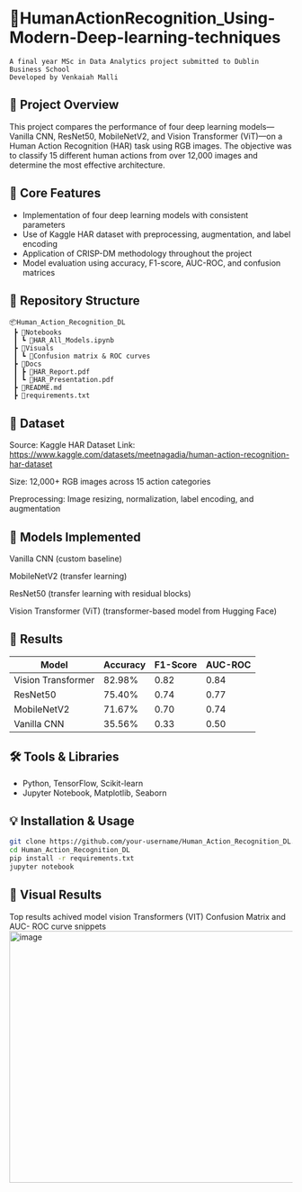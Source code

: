 # 🧓HumanActionRecognition_Using-Modern-Deep-learning-techniques
    A final year MSc in Data Analytics project submitted to Dublin Business School
    Developed by Venkaiah Malli
## 📌 Project Overview

This project compares the performance of four deep learning models—Vanilla CNN, ResNet50, MobileNetV2, and Vision Transformer (ViT)—on a Human Action Recognition (HAR) task using RGB images. The objective was to classify 15 different human actions from over 12,000 images and determine the most effective architecture.

## 🧠 Core Features

- Implementation of four deep learning models with consistent parameters
- Use of Kaggle HAR dataset with preprocessing, augmentation, and label encoding
- Application of CRISP-DM methodology throughout the project
- Model evaluation using accuracy, F1-score, AUC-ROC, and confusion matrices
## 📁 Repository Structure

```
📦Human_Action_Recognition_DL
 ┣ 📂Notebooks
 ┃ ┗ 📜HAR_All_Models.ipynb
 ┣ 📂Visuals
 ┃ ┗ 📜Confusion matrix & ROC curves
 ┣ 📂Docs
 ┃ ┣ 📜HAR_Report.pdf
 ┃ ┗ 📜HAR_Presentation.pdf
 ┣ 📜README.md
 ┣ 📜requirements.txt
```
## 📂 Dataset
Source: Kaggle HAR Dataset
Link: https://www.kaggle.com/datasets/meetnagadia/human-action-recognition-har-dataset

Size: 12,000+ RGB images across 15 action categories

Preprocessing: Image resizing, normalization, label encoding, and augmentation

## 🧠 Models Implemented
Vanilla CNN (custom baseline)

MobileNetV2 (transfer learning)

ResNet50 (transfer learning with residual blocks)

Vision Transformer (ViT) (transformer-based model from Hugging Face)

## 🧪 Results

| Model           | Accuracy | F1-Score | AUC-ROC |
|----------------|----------|----------|---------|
| Vision Transformer | 82.98%   | 0.82     | 0.84    |
| ResNet50        | 75.40%   | 0.74     | 0.77    |
| MobileNetV2     | 71.67%   | 0.70     | 0.74    |
| Vanilla CNN     | 35.56%   | 0.33     | 0.50    |

## 🛠️ Tools & Libraries

- Python, TensorFlow, Scikit-learn
- Jupyter Notebook, Matplotlib, Seaborn

## 💡 Installation & Usage

```bash
git clone https://github.com/your-username/Human_Action_Recognition_DL.git
cd Human_Action_Recognition_DL
pip install -r requirements.txt
jupyter notebook
```
## 📸 Visual Results
Top results achived model vision Transformers (VIT) Confusion Matrix and AUC- ROC curve snippets 
<img width="689" height="447" alt="image" src="https://github.com/user-attachments/assets/16a29374-3d68-4ba6-96fb-332817acea00" />

